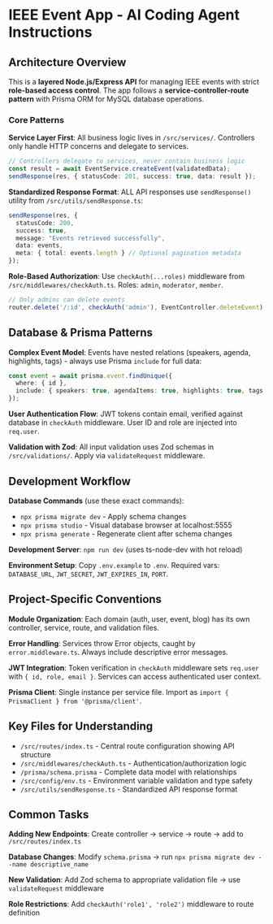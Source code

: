 # IEEE Event App - AI Coding Agent Instructions

## Architecture Overview

This is a **layered Node.js/Express API** for managing IEEE events with strict **role-based access control**. The app follows a **service-controller-route pattern** with Prisma ORM for MySQL database operations.

### Core Patterns

**Service Layer First**: All business logic lives in `/src/services/`. Controllers only handle HTTP concerns and delegate to services.
```typescript
// Controllers delegate to services, never contain business logic
const result = await EventService.createEvent(validatedData);
sendResponse(res, { statusCode: 201, success: true, data: result });
```

**Standardized Response Format**: ALL API responses use `sendResponse()` utility from `/src/utils/sendResponse.ts`:
```typescript
sendResponse(res, {
  statusCode: 200,
  success: true,
  message: "Events retrieved successfully",
  data: events,
  meta: { total: events.length } // Optional pagination metadata
});
```

**Role-Based Authorization**: Use `checkAuth(...roles)` middleware from `/src/middlewares/checkAuth.ts`. Roles: `admin`, `moderator`, `member`.
```typescript
// Only admins can delete events
router.delete('/:id', checkAuth('admin'), EventController.deleteEvent);
```

## Database & Prisma Patterns

**Complex Event Model**: Events have nested relations (speakers, agenda, highlights, tags) - always use Prisma `include` for full data:
```typescript
const event = await prisma.event.findUnique({
  where: { id },
  include: { speakers: true, agendaItems: true, highlights: true, tags: true }
});
```

**User Authentication Flow**: JWT tokens contain email, verified against database in `checkAuth` middleware. User ID and role are injected into `req.user`.

**Validation with Zod**: All input validation uses Zod schemas in `/src/validations/`. Apply via `validateRequest` middleware.

## Development Workflow

**Database Commands** (use these exact commands):
- `npx prisma migrate dev` - Apply schema changes
- `npx prisma studio` - Visual database browser at localhost:5555
- `npx prisma generate` - Regenerate client after schema changes

**Development Server**: `npm run dev` (uses ts-node-dev with hot reload)

**Environment Setup**: Copy `.env.example` to `.env`. Required vars: `DATABASE_URL`, `JWT_SECRET`, `JWT_EXPIRES_IN`, `PORT`.

## Project-Specific Conventions

**Module Organization**: Each domain (auth, user, event, blog) has its own controller, service, route, and validation files.

**Error Handling**: Services throw Error objects, caught by `error.middleware.ts`. Always include descriptive error messages.

**JWT Integration**: Token verification in `checkAuth` middleware sets `req.user` with `{ id, role, email }`. Services can access authenticated user context.

**Prisma Client**: Single instance per service file. Import as `import { PrismaClient } from '@prisma/client'`.

## Key Files for Understanding

- `/src/routes/index.ts` - Central route configuration showing API structure
- `/src/middlewares/checkAuth.ts` - Authentication/authorization logic
- `/prisma/schema.prisma` - Complete data model with relationships
- `/src/config/env.ts` - Environment variable validation and type safety
- `/src/utils/sendResponse.ts` - Standardized API response format

## Common Tasks

**Adding New Endpoints**: Create controller → service → route → add to `/src/routes/index.ts`

**Database Changes**: Modify `schema.prisma` → run `npx prisma migrate dev --name descriptive_name`

**New Validation**: Add Zod schema to appropriate validation file → use `validateRequest` middleware

**Role Restrictions**: Add `checkAuth('role1', 'role2')` middleware to route definition